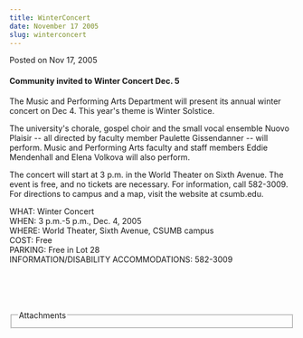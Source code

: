 ```yaml
---
title: WinterConcert
date: November 17 2005
slug: winterconcert
---
```


  



<span class="date">Posted on Nov 17, 2005    </span>
<h4>Community invited to Winter Concert Dec. 5</h4>
<p>The Music and Performing Arts Department will present its annual
winter concert on Dec 4. This year&apos;s theme is Winter Solstice.</p>
<p>The university&apos;s chorale, gospel choir and the small vocal
ensemble Nuovo Plaisir -- all directed by faculty member Paulette
Gissendanner -- will perform. Music and Performing Arts faculty and
staff members Eddie Mendenhall and Elena Volkova will also
perform.</p>
<p>The concert will start at 3 p.m. in the World Theater on Sixth
Avenue. The event is free, and no tickets are necessary. For
information, call 582-3009. For directions to campus and a map,
visit the website at csumb.edu.</p>
<p>WHAT: Winter Concert<br>
WHEN: 3 p.m.-5 p.m., Dec. 4, 2005<br>
WHERE: World Theater, Sixth Avenue, CSUMB campus<br>
COST: Free<br>
PARKING: Free in Lot 28<br>
INFORMATION/DISABILITY ACCOMMODATIONS: 582-3009</br></br></br></br></br></p>
<fieldset class="fieldgroup group-attachments">
<legend>Attachments</legend>
<div class="field field-type-emvideo field-field-attach-video">
<div class="field-items">
<div class="field-item odd">
<div class="emvideo emvideo-video emvideo-"/>
</div>
</div>
</div>
</fieldset>





```
